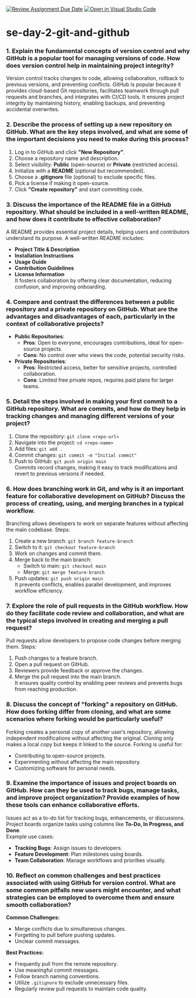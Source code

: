 [![Review Assignment Due Date](https://classroom.github.com/assets/deadline-readme-button-22041afd0340ce965d47ae6ef1cefeee28c7c493a6346c4f15d667ab976d596c.svg)](https://classroom.github.com/a/8wgCKhpZ)
[![Open in Visual Studio Code](https://classroom.github.com/assets/open-in-vscode-2e0aaae1b6195c2367325f4f02e2d04e9abb55f0b24a779b69b11b9e10269abc.svg)](https://classroom.github.com/online_ide?assignment_repo_id=18440942&assignment_repo_type=AssignmentRepo)
# se-day-2-git-and-github
### **1. Explain the fundamental concepts of version control and why GitHub is a popular tool for managing versions of code. How does version control help in maintaining project integrity?**  
Version control tracks changes to code, allowing collaboration, rollback to previous versions, and preventing conflicts. GitHub is popular because it provides cloud-based Git repositories, facilitates teamwork through pull requests and branches, and integrates with CI/CD tools. It ensures project integrity by maintaining history, enabling backups, and preventing accidental overwrites.  

### **2. Describe the process of setting up a new repository on GitHub. What are the key steps involved, and what are some of the important decisions you need to make during this process?**  
1. Log in to GitHub and click **"New Repository"**.  
2. Choose a repository name and description.  
3. Select visibility: **Public** (open-source) or **Private** (restricted access).  
4. Initialize with a **README** (optional but recommended).  
5. Choose a **.gitignore** file (optional) to exclude specific files.  
6. Pick a license if making it open-source.  
7. Click **"Create repository"** and start committing code.  

### **3. Discuss the importance of the README file in a GitHub repository. What should be included in a well-written README, and how does it contribute to effective collaboration?**  
A README provides essential project details, helping users and contributors understand its purpose. A well-written README includes:  
- **Project Title & Description**  
- **Installation Instructions**  
- **Usage Guide**  
- **Contribution Guidelines**  
- **License Information**  
It fosters collaboration by offering clear documentation, reducing confusion, and improving onboarding.  

### **4. Compare and contrast the differences between a public repository and a private repository on GitHub. What are the advantages and disadvantages of each, particularly in the context of collaborative projects?**  
- **Public Repositories**:  
  - **Pros**: Open to everyone, encourages contributions, ideal for open-source projects.  
  - **Cons**: No control over who views the code, potential security risks.  
- **Private Repositories**:  
  - **Pros**: Restricted access, better for sensitive projects, controlled collaboration.  
  - **Cons**: Limited free private repos, requires paid plans for larger teams.  

### **5. Detail the steps involved in making your first commit to a GitHub repository. What are commits, and how do they help in tracking changes and managing different versions of your project?**  
1. Clone the repository: `git clone <repo-url>`  
2. Navigate into the project: `cd <repo-name>`  
3. Add files: `git add .`  
4. Commit changes: `git commit -m "Initial commit"`  
5. Push to GitHub: `git push origin main`  
Commits record changes, making it easy to track modifications and revert to previous versions if needed.  

### **6. How does branching work in Git, and why is it an important feature for collaborative development on GitHub? Discuss the process of creating, using, and merging branches in a typical workflow.**  
Branching allows developers to work on separate features without affecting the main codebase. Steps:  
1. Create a new branch: `git branch feature-branch`  
2. Switch to it: `git checkout feature-branch`  
3. Work on changes and commit them.  
4. Merge back to the main branch:  
   - Switch to main: `git checkout main`  
   - Merge: `git merge feature-branch`  
5. Push updates: `git push origin main`  
It prevents conflicts, enables parallel development, and improves workflow efficiency.  

### **7. Explore the role of pull requests in the GitHub workflow. How do they facilitate code review and collaboration, and what are the typical steps involved in creating and merging a pull request?**  
Pull requests allow developers to propose code changes before merging them. Steps:  
1. Push changes to a feature branch.  
2. Open a pull request on GitHub.  
3. Reviewers provide feedback or approve the changes.  
4. Merge the pull request into the main branch.  
It ensures quality control by enabling peer reviews and prevents bugs from reaching production.  

### **8. Discuss the concept of "forking" a repository on GitHub. How does forking differ from cloning, and what are some scenarios where forking would be particularly useful?**  
Forking creates a personal copy of another user’s repository, allowing independent modifications without affecting the original. Cloning only makes a local copy but keeps it linked to the source. Forking is useful for:  
- Contributing to open-source projects.  
- Experimenting without affecting the main repository.  
- Customizing software for personal needs.  

### **9. Examine the importance of issues and project boards on GitHub. How can they be used to track bugs, manage tasks, and improve project organization? Provide examples of how these tools can enhance collaborative efforts.**  
Issues act as a to-do list for tracking bugs, enhancements, or discussions. Project boards organize tasks using columns like **To-Do, In Progress, and Done**.  
Example use cases:  
- **Tracking Bugs**: Assign issues to developers.  
- **Feature Development**: Plan milestones using boards.  
- **Team Collaboration**: Manage workflows and priorities visually.  

### **10. Reflect on common challenges and best practices associated with using GitHub for version control. What are some common pitfalls new users might encounter, and what strategies can be employed to overcome them and ensure smooth collaboration?**  
**Common Challenges:**  
- Merge conflicts due to simultaneous changes.  
- Forgetting to pull before pushing updates.  
- Unclear commit messages.  

**Best Practices:**  
- Frequently pull from the remote repository.  
- Use meaningful commit messages.  
- Follow branch naming conventions.  
- Utilize `.gitignore` to exclude unnecessary files.  
- Regularly review pull requests to maintain code quality.
